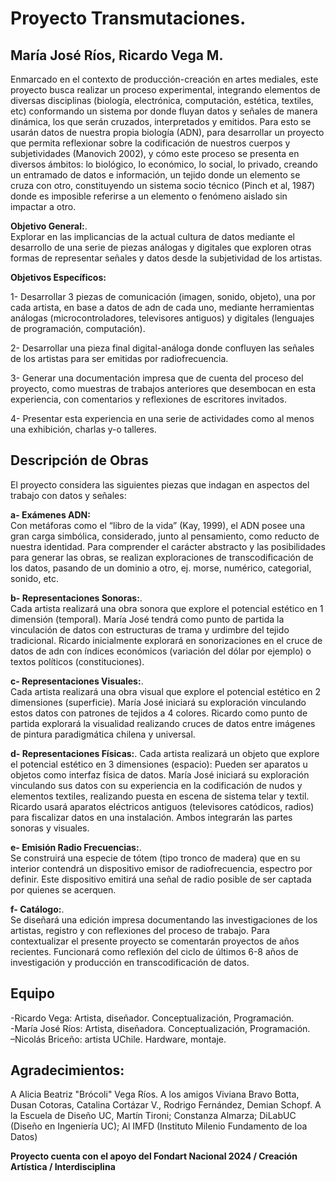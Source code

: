 # Proyecto Transmutaciones.  

## María José Ríos, Ricardo Vega M. 

Enmarcado en el contexto de producción-creación en artes mediales, este proyecto busca realizar un proceso experimental, integrando elementos de diversas disciplinas (biología, electrónica, computación, estética, textiles, etc) conformando un sistema por donde fluyan datos y señales de manera dinámica, los que serán cruzados, interpretados y emitidos.
Para esto se usarán datos de nuestra propia biología (ADN), para desarrollar un proyecto que permita reflexionar sobre la codificación de nuestros cuerpos y subjetividades (Manovich 2002), y cómo este proceso se presenta en diversos ámbitos: lo biológico, lo económico, lo social, lo privado, creando un entramado de datos e información, un tejido donde un elemento se cruza con otro, constituyendo un sistema socio técnico (Pinch et al, 1987) donde es imposible referirse a un elemento o
fenómeno aislado sin impactar a otro.

**Objetivo General:**.  
Explorar en las implicancias de la actual cultura de datos mediante el desarrollo de una serie de piezas análogas y digitales que exploren otras formas de representar señales y datos desde la subjetividad de los artistas.

**Objetivos Específicos:**  

1- Desarrollar 3 piezas de comunicación (imagen, sonido, objeto), una por cada artista, en base a datos de adn de cada uno, mediante herramientas análogas (microcontroladores, televisores antiguos) y digitales (lenguajes de programación, computación).

2- Desarrollar una pieza final digital-análoga donde confluyen las señales de los artistas para ser emitidas por radiofrecuencia.  

3- Generar una documentación impresa que de cuenta del proceso del proyecto, como muestras de trabajos anteriores que desembocan en esta experiencia, con comentarios y reflexiones de escritores invitados.

4- Presentar esta experiencia en una serie de actividades como al menos una exhibición, charlas y-o talleres.


## Descripción de Obras
El proyecto considera las siguientes piezas que indagan en aspectos del trabajo con datos y señales:

**a- Exámenes ADN:**  
Con metáforas como el “libro de la vida” (Kay, 1999), el ADN posee una gran carga simbólica, considerado, junto al pensamiento, como reducto de nuestra identidad. Para comprender el carácter abstracto y las posibilidades para generar las obras, se realizan exploraciones de transcodificación de los datos, pasando de un dominio a otro, ej. morse, numérico, categorial, sonido, etc.

**b- Representaciones Sonoras:**.  
Cada artista realizará una obra sonora que explore el potencial estético en 1 dimensión (temporal). María José tendrá como punto de partida la vinculación de datos con estructuras de trama y urdimbre del tejido tradicional. Ricardo inicialmente explorará en sonorizaciones en el cruce de datos de adn con índices económicos (variación del dólar por ejemplo) o textos políticos (constituciones).

**c- Representaciones Visuales:**.   
Cada artista realizará una obra visual que explore el potencial estético en 2 dimensiones (superficie). María José iniciará su exploración vinculando estos datos con patrones de tejidos a 4 colores. Ricardo como punto de partida explorará la visualidad realizando cruces de datos entre imágenes de pintura paradigmática chilena y universal.

**d- Representaciones Físicas:**. 
Cada artista realizará un objeto que explore el potencial estético en 3 dimensiones (espacio): Pueden ser aparatos u objetos como interfaz física de datos. María José iniciará su exploración vinculando sus datos con su experiencia en la codificación de nudos y elementos textiles, realizando puesta en escena de sistema telar y textil. Ricardo usará aparatos eléctricos antiguos (televisores catódicos, radios) para fiscalizar datos en una instalación. Ambos integrarán las partes sonoras y visuales.

**e- Emisión Radio Frecuencias:**.  
Se construirá una especie de tótem (tipo tronco de madera) que en su interior contendrá un dispositivo emisor de radiofrecuencia, espectro por definir. Este dispositivo emitirá una señal de radio posible de ser captada por quienes se acerquen.  

**f- Catálogo:**.  
Se diseñará una edición impresa documentando las investigaciones de los artistas, registro y con reflexiones del proceso de trabajo. Para contextualizar el presente proyecto se comentarán proyectos de años recientes. Funcionará como reflexión del ciclo de últimos 6-8 años de investigación y producción en transcodificación de datos. 


## Equipo

-Ricardo Vega: Artista, diseñador. Conceptualización, Programación.   
-María José Ríos: Artista, diseñadora. Conceptualización, Programación.   
–Nicolás Briceño: artista UChile. Hardware, montaje. 

## Agradecimientos:  
A Alicia Beatriz "Brócoli" Vega Ríos. 
A los amigos Viviana Bravo Botta, Dusan Cotoras, Catalina Cortázar V., Rodrigo Fernández, Demian Schopf. 
A la Escuela de Diseño UC, Martín Tironi; Constanza Almarza; DiLabUC (Diseño en Ingeniería UC); Al IMFD (Instituto Milenio Fundamento de loa Datos)


**Proyecto cuenta con el apoyo del Fondart Nacional 2024 / Creación Artística / Interdisciplina**

